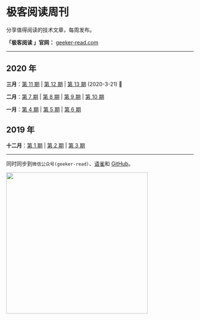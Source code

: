 # 极客阅读周刊

分享值得阅读的技术文章，每周发布。

**「极客阅读 」官网：** [geeker-read.com](https://geeker-read.com)

---

## 2020 年

**三月**：[第 11 期](https://github.com/geeker-read/weekly_issues/blob/master/docs/issue-11.md) | [第 12 期](https://github.com/geeker-read/weekly_issues/blob/master/docs/issue-12.md) | [第 13 期](https://github.com/geeker-read/weekly_issues/blob/master/docs/issue-13.md) (2020-3-21) 🐸

**二月**：[第 7 期](https://github.com/geeker-read/weekly_issues/blob/master/docs/issue-7.md) | [第 8 期](https://github.com/geeker-read/weekly_issues/blob/master/docs/issue-8.md) | [第 9 期](https://github.com/geeker-read/weekly_issues/blob/master/docs/issue-9.md) | [第 10 期](https://github.com/geeker-read/weekly_issues/blob/master/docs/issue-10.md)

**一月**：[第 4 期](https://github.com/geeker-read/weekly_issues/blob/master/docs/issue-4.md) | [第 5 期](https://github.com/geeker-read/weekly_issues/blob/master/docs/issue-5.md) | [第 6 期](https://github.com/geeker-read/weekly_issues/blob/master/docs/issue-6.md)

## 2019 年

**十二月**：[第 1 期](https://github.com/geeker-read/weekly_issues/blob/master/docs/issue-1.md) | [第 2 期](https://github.com/geeker-read/weekly_issues/blob/master/docs/issue-2.md) | [第 3 期](https://github.com/geeker-read/weekly_issues/blob/master/docs/issue-3.md)

---

同时同步到`微信公众号(geeker-read)`、[语雀](https://www.yuque.com/books/share/8cc684ae-4d87-483b-82e5-5128e32d4cef?#)和 [GitHub](https://github.com/geeker-read/weekly_issues)。

<img src="https://geeker-cdn.devhub.top/assets/geeker-read-wx-qr-code-v2.png" width="380">

